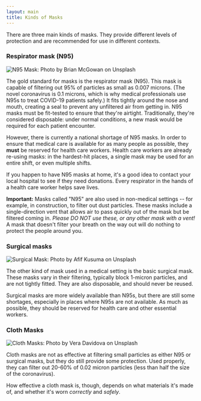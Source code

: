 ```yaml
---
layout: main
title: Kinds of Masks
---
```


There are three main kinds of masks.  They provide different levels of protection and are recommended for use in different contexts.

### Respirator mask (N95)

![N95 Mask: Photo by Brian McGowan on Unsplash](/images/brian-mcgowan-ixgRYSGBMaM-unsplash.jpg)

The gold standard for masks is the respirator mask (N95).  This mask is capable of filtering out 95% of particles as small as 0.007 microns. (The novel coronavirus is 0.1 microns, which is why medical professionals use N95s to treat COVID-19 patients safely.) It fits tightly around the nose and mouth, creating a seal to prevent any unfiltered air from getting in.  N95 masks must be fit-tested to ensure that they're airtight.  Traditionally, they're considered disposable: under normal conditions, a new mask would be required for each patient encounter.

However, there is currently a national shortage of N95 masks.  In order to ensure that medical care is available for as many people as possible, they **must** be reserved for health care workers.  Health care workers are already re-using masks: in the hardest-hit places, a single mask may be used for an entire shift, or even multiple shifts.

If you happen to have N95 masks at home, it's a good idea to contact your local hospital to see if they need donations.  Every respirator in the hands of a health care worker helps save lives.

**Important:** Masks called "N95" are also used in non-medical settings -- for example, in construction, to filter out dust particles. These masks include a single-direction vent that allows air to pass quickly out of the mask but be filtered coming in. *Please DO NOT use these, or any other mask with a vent!* A mask that doesn't filter your breath on the way out will do nothing to protect the people around you.

### Surgical masks

![Surgical Mask: Photo by Afif Kusuma on Unsplash](/images/afif-kusuma-DkRqiAPnTOY-unsplash.jpg)

The other kind of mask used in a medical setting is the basic surgical mask.  These masks vary in their filtering, typically block 1-micron particles, and are not tightly fitted.  They are also disposable, and should never be reused.

Surgical masks are more widely available than N95s, but there are still some shortages, especially in places where N95s are not available.  As much as possible, they should be reserved for health care and other essential workers.

### Cloth Masks

![Cloth Masks: Photo by Vera Davidova on Unsplash](/images/vera-davidova-cuzH5S-8ZOQ-unsplash.jpg)

Cloth masks are not as effective at filtering small particles as either N95 or surgical masks, but they do still provide some protection.  Used properly, they can filter out 20-60% of 0.02 micron particles (less than half the size of the coronavirus).

How effective a cloth mask is, though, depends on what materials it's made of, and whether it's worn *correctly* and *safely*.

